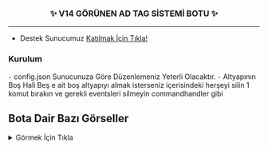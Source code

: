 <h3 align="center">✨ V14 GÖRÜNEN AD TAG SİSTEMİ BOTU ✨</h3>

---

* Destek Sunucumuz [Katılmak İçin Tıkla!](https://discord.gg/HehFQ7Qcub)


### Kurulum
`-` config.json Sunucunuza Göre Düzenlemeniz Yeterli Olacaktır.
`-` Altyapının Boş Hali Beş e ait boş altyapıyı almak isterseniz içerisindeki herşeyi silin 1 komut bırakın ve gerekli eventsleri silmeyin commandhandler gibi

## Bota Dair Bazı Görseller
<details><summary>Görmek İçin Tıkla</summary>

### Tag Alır İse
![image](https://github.com/Wasleycik/V14-GorunenAd-Tag-Sistem-Bot/assets/104096743/9f2c50d4-67bc-4158-9906-5cbeb7af41d9)

### Tag Salar İse
![image](https://github.com/Wasleycik/V14-GorunenAd-Tag-Sistem-Bot/assets/104096743/5a1a53fb-e858-45d1-91c1-ff5f4196946a)
</details>



